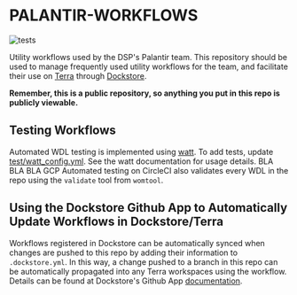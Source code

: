 # PALANTIR-WORKFLOWS

![tests](https://github.com/broadinstitute/palantir-workflows/actions/workflows/run_tests.yaml/badge.svg?branch=ck_github_actions_google_cloud)

Utility workflows used by the DSP's Palantir team.  This repository should be used to manage frequently used utility workflows for the team, and facilitate their use on [Terra](https://app.terra.bio/) through [Dockstore](https://dockstore.org/).

**Remember, this is a public repository, so anything you put in this repo is publicly viewable.**


## Testing Workflows

Automated WDL testing is implemented using [watt](https://github.com/rickymagner/watt).
To add tests, update  [test/watt_config.yml](test/watt_config.yml).
See the watt documentation for usage details.
BLA BLA BLA GCP
Automated testing on CircleCI also validates every WDL in the repo using the `validate` tool from `womtool`. 

## Using the Dockstore Github App to Automatically Update Workflows in Dockstore/Terra
Workflows registered in Dockstore can be automatically synced when changes are pushed to this repo by adding their information to `.dockstore.yml`. 
In this way, a change pushed to a branch in this repo can be automatically propagated into any Terra workspaces using the workflow. 
Details can be found at Dockstore's Github App [documentation](https://docs.dockstore.org/en/develop/getting-started/github-apps/github-apps.html).
